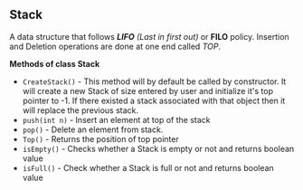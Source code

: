 ## Stack
A data structure that follows ***LIFO** (Last in first out)* or **FILO** policy. Insertion and Deletion operations are done at one end called *TOP*.

**Methods of class Stack**
  - ```CreateStack()``` - This method will by default be called by constructor. It will create a new Stack of size entered by user and initialize it's top pointer to -1. If there existed a stack associated with that object then it will replace the previous stack.
  - ```push(int n)``` - Insert an element at top of the stack
  - ```pop()``` - Delete an element from stack.
  - ```Top()``` - Returns the position of top pointer
  - ```isEmpty()``` - Checks whether a Stack is empty or not and returns boolean value
  - ```isFull()``` - Check  whether a Stack is full or not and returns boolean value
